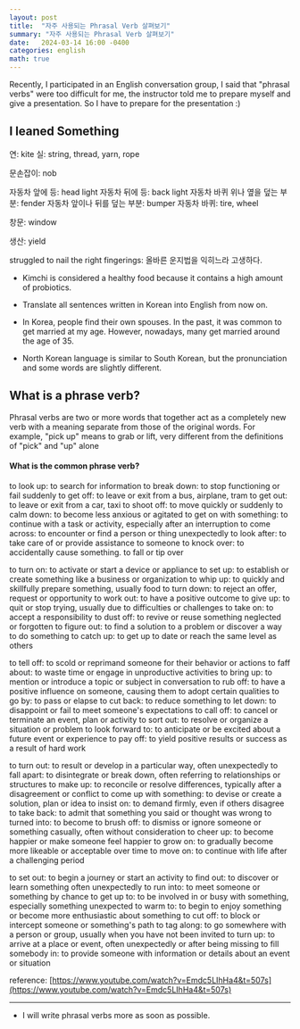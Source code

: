 ```yaml
---
layout: post
title:  "자주 사용되는 Phrasal Verb 살펴보기"
summary: "자주 사용되는 Phrasal Verb 살펴보기"
date:   2024-03-14 16:00 -0400
categories: english
math: true
---
```


Recently, I participated in an English conversation group, I said that "phrasal verbs" were too difficult for me, the instructor told me to prepare myself and give a presentation. So I have to prepare for the presentation :)

## I leaned Something

연: kite
실: string, thread, yarn, rope

문손잡이: nob

자동차 앞에 등: head light
자동차 뒤에 등: back light
자동차 바퀴 위나 옆을 덮는 부분: fender
자동차 앞이나 뒤를 덮는 부분: bumper
자동차 바퀴: tire, wheel

창문: window

생산: yield

struggled to nail the right fingerings: 올바른 운지법을 익히느라 고생하다.

- Kimchi is considered a healthy food because it contains a high amount of probiotics.

- Translate all sentences written in Korean into English from now on.

- In Korea, people find their own spouses. In the past, it was common to get married at my age. However, nowadays, many get married around the age of 35.

- North Korean language is similar to South Korean, but the pronunciation and some words are slightly different.

## What is a phrase verb?

Phrasal verbs are two or more words that together act as a completely new verb with a meaning separate from those of the original words. For example, "pick up" means to grab or lift, very different from the definitions of "pick" and "up" alone


#### What is the common phrase verb?

to look up: to search for information
to break down: to stop functioning or fail suddenly
to get off: to leave or exit from a bus, airplane, tram
to get out: to leave or exit from a car, taxi
to shoot off: to move quickly or suddenly
to calm down: to become less anxious or agitated
to get on with something: to continue with a task or activity, especially after an interruption
to come across: to encounter or find a person or thing unexpectedly
to look after: to take care of or provide assistance to someone
to knock over: to accidentally cause something. to fall or tip over

to turn on: to activate or start a device or appliance
to set up: to establish or create something like a business or organization
to whip up: to quickly and skillfully prepare something, usually food
to turn down: to reject an offer, request or opportunity
to work out: to have a positive outcome
to give up: to quit or stop trying, usually due to difficulties or challenges
to take on: to accept a responsibility
to dust off: to revive or reuse something neglected or forgotten
to figure out: to find a solution to a problem or discover a way to do something
to catch up: to get up to date or reach the same level as others

to tell off: to scold or reprimand someone for their behavior or actions
to faff about: to waste time or engage in unproductive activities
to bring up: to mention or introduce a topic or subject in conversation
to rub off: to have a positive influence on someone, causing them to adopt certain qualities
to go by: to pass or elapse
to cut back: to reduce something
to let down: to disappoint or fail to meet someone's expectations
to call off: to cancel or terminate an event, plan or activity
to sort out: to resolve or organize a situation or problem
to look forward to: to anticipate or be excited about a future event or experience
to pay off: to yield positive results or success as a result of hard work

to turn out: to result or develop in a particular way, often unexpectedly
to fall apart: to disintegrate or break down, often referring to relationships or structures
to make up: to reconcile or resolve differences, typically after a disagreement or conflict
to come up with something: to devise or create a solution, plan or idea
to insist on: to demand firmly, even if others disagree
to take back: to admit that something you said or thought was wrong
to turned into: to become
to brush off: to dismiss or ignore someone or something casually, often without consideration
to cheer up: to become happier or make someone feel happier
to grow on: to gradually become more likeable or acceptable over time
to move on: to continue with life after a challenging period

to set out: to begin a journey or start an activity
to find out: to discover or learn something often unexpectedly
to run into: to meet someone or something by chance
to get up to: to be involved in or busy with something, especially something unexpected
to warm to: to begin to enjoy something or become more enthusiastic about something
to cut off: to block or intercept someone or something's path
to tag along: to go somewhere with a person or group, usually when you have not been invited
to turn up: to arrive at a place or event, often unexpectedly or after being missing
to fill somebody in: to provide someone with information or details about an event or situation

reference: [https://www.youtube.com/watch?v=Emdc5LIhHa4&t=507s](https://www.youtube.com/watch?v=Emdc5LIhHa4&t=507s)

---

+ I will write phrasal verbs more as soon as possible.
